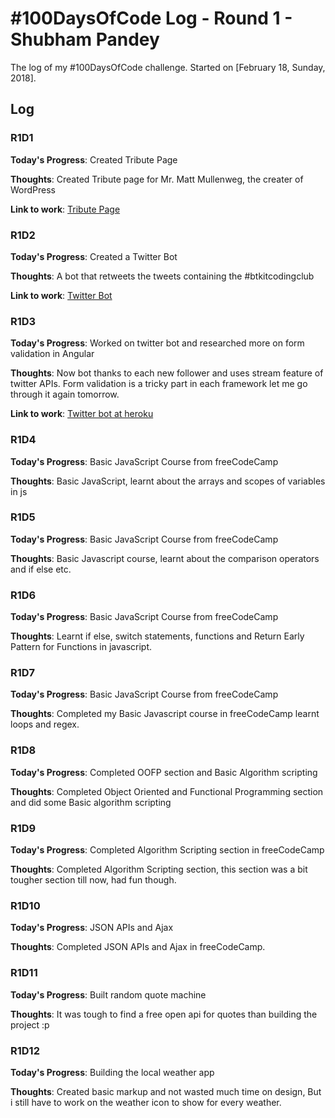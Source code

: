 # #100DaysOfCode Log - Round 1 - Shubham Pandey

The log of my #100DaysOfCode challenge. Started on [February 18, Sunday, 2018].

## Log

### R1D1 

**Today's Progress**: Created Tribute Page

**Thoughts**: Created Tribute page for Mr. Matt Mullenweg, the creater of WordPress 

**Link to work**: [Tribute Page](https://codepen.io/shubham9411/full/Jpppyj/)

### R1D2

**Today's Progress**: Created a Twitter Bot

**Thoughts**: A bot that retweets the tweets containing the #btkitcodingclub

**Link to work**: [Twitter Bot](https://twitter.com/btkitcodingclub)

### R1D3

**Today's Progress**: Worked on twitter bot and researched more on form validation in Angular

**Thoughts**: Now bot thanks to each new follower and uses stream feature of twitter APIs. Form validation is a tricky part in each framework let me go through it again tomorrow.

**Link to work**: [Twitter bot at heroku](https://nameless-waters-34797.herokuapp.com)

### R1D4

**Today's Progress**: Basic JavaScript Course from freeCodeCamp

**Thoughts**: Basic JavaScript, learnt about the arrays and scopes of variables in js

### R1D5

**Today's Progress**: Basic JavaScript Course from freeCodeCamp

**Thoughts**: Basic Javascript course, learnt about the comparison operators and if else etc.

### R1D6

**Today's Progress**: Basic JavaScript Course from freeCodeCamp

**Thoughts**: Learnt if else, switch statements, functions and Return Early Pattern for Functions in javascript.

### R1D7

**Today's Progress**: Basic JavaScript Course from freeCodeCamp

**Thoughts**: Completed my Basic Javascript course in freeCodeCamp learnt loops and regex.

### R1D8

**Today's Progress**: Completed OOFP section and Basic Algorithm scripting

**Thoughts**: Completed Object Oriented and Functional Programming section and did some Basic algorithm scripting 

### R1D9

**Today's Progress**: Completed Algorithm Scripting section in freeCodeCamp

**Thoughts**: Completed Algorithm Scripting section, this section was a bit tougher section till now, had fun though.

### R1D10

**Today's Progress**: JSON APIs and Ajax

**Thoughts**: Completed JSON APIs and Ajax in freeCodeCamp.

### R1D11

**Today's Progress**: Built random quote machine

**Thoughts**: It was tough to find a free open api for quotes than building the project :p

### R1D12

**Today's Progress**: Building the local weather app

**Thoughts**: Created basic markup and not wasted much time on design, But i still have to work on the weather icon to show for every weather. 
